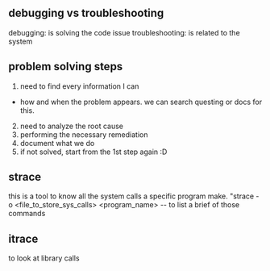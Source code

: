 ## debugging vs troubleshooting

debugging: is solving the code issue
troubleshooting: is related to the system

## problem solving steps

1. need to find every information I can
- how and when the problem appears. we can search questing or docs for this.
2. need to analyze the root cause
3. performing the necessary remediation
4. document what we do
5. if not solved, start from the 1st step again :D

## strace

this is a tool to know all the system calls a specific program make.
"strace -o <file_to_store_sys_calls> <program_name> -- to list a brief of those commands

## itrace

to look at library calls